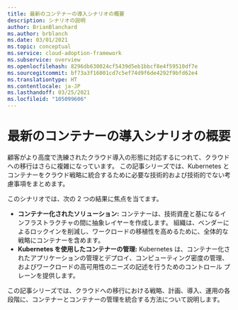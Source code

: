 ```yaml
---
title: 最新のコンテナーの導入シナリオの概要
description: シナリオの説明
author: BrianBlanchard
ms.author: brblanch
ms.date: 03/01/2021
ms.topic: conceptual
ms.service: cloud-adoption-framework
ms.subservice: overview
ms.openlocfilehash: 8296db630024cf5439d5eb1bbcf8e4f59510df7e
ms.sourcegitcommit: bf73a3f16001cd7c5ef74d9f6de4292f9bfd62e4
ms.translationtype: HT
ms.contentlocale: ja-JP
ms.lasthandoff: 03/25/2021
ms.locfileid: "105099606"
---
```

# <a name="introduction-to-the-modern-containers-adoption-scenario"></a>最新のコンテナーの導入シナリオの概要

顧客がより高度で洗練されたクラウド導入の形態に対応するにつれて、クラウドへの移行はさらに複雑になっています。 この記事シリーズでは、Kubernetes とコンテナーをクラウド戦略に統合するために必要な技術的および技術的でない考慮事項をまとめます。

このシナリオでは、次の 2 つの結果に焦点を当てます。

- **コンテナー化されたソリューション:** コンテナーは、技術資産と基になるインフラストラクチャの間に抽象レイヤーを作成します。 組織は、ベンダーによるロックインを削減し、ワークロードの移植性を高めるために、全体的な戦略にコンテナーを含めます。
- **Kubernetes を使用したコンテナーの管理:** Kubernetes は、コンテナー化されたアプリケーションの管理とデプロイ、コンピューティング密度の管理、およびワークロードの高可用性のニーズの記述を行うためのコントロール プレーンを提供します。

この記事シリーズでは、クラウドへの移行における戦略、計画、導入、運用の各段階に、コンテナーとコンテナーの管理を統合する方法について説明します。

## <a name="components-of-the-scenario"></a>シナリオのコンポーネント

このシナリオは、クラウド導入ライフサイクル全体を通じて、エンドツーエンドの顧客体験をガイドするように設計されています。 この体験を完了するには、いくつかの重要なガイダンス セットが必要です。

- **クラウド導入フレームワーク:** これらの記事では、各 CAF 手法の最小限の考慮事項と実装について説明します。 これらの記事を使用して、テクノロジ戦略の中核となる部分としてコンテナーとコンテナーの管理を導入するために、意思決定者、中央 IT、およびクラウドのセンター オブ エクセレンスを準備します。
- **Azure Well-Architected Framework:** これらの記事では、コンテナーまたは Kubernetes などのコンテナー管理ソリューションを使用してワークロードをデプロイする必要がある場合に、各ワークロード所有者が行う必要がある考慮事項について説明します。
- 参照アーキテクチャ: これらの参照ソリューションは、Azure Kubernetes Service (AKS) を使用して、コンテナー ソリューションのデプロイを高速化するのに役立ちます。
- **おすすめの Azure 製品:** Azure でコンテナーとコンテナーの管理戦略をサポートする製品について学習します。
- **Microsoft Learn モジュール:** コンテナー ソリューションと AKS ソリューションを実装、管理、およびサポートするために必要なハンズオン スキルを習得します。

## <a name="common-customer-journeys"></a>一般的な顧客体験

**AKS 参照アーキテクチャ:** 左側のウィンドウに表示されている参照アーキテクチャでは、Azure Kubernetes Service (AKS) を使用して、コンテナーと Kubernetes プラットフォームを管理するためのさまざまな実証済みアーキテクチャをデプロイする方法を示しています。 これらのアーキテクチャは、Azure での Kubernetes の出発点として推奨されています。

**既存のワークロードの AKS への移行:** Azure での AKS の一般的なユース ケースは、従来の移行作業ではなく、既存の Web ベースのワークロードをコンテナーベースまたはクラウドネイティブ ソリューションに直接最新化することです。 [コンテナーへの移行](./migrate.md)に関する記事では、標準の移行プロセス内で Azure Migrate がコンテナーの移行を促進する方法について説明します。

**コンテナーのデプロイと管理の一元化:** 左側のウィンドウの最初の一連の記事では、コンテナー戦略の一元化に関する豊富なガイダンスを提供しています。 この記事シリーズは、中央 IT またはクラウドのセンター オブ エクセレンス チームが、コンテナーがクラウド戦略に与える影響、および一貫した一元化されたサポートを提供する方法を理解することを目的としています。

**大規模なコンテナーのガバナンスと操作の準備:** エンタープライズ規模の構築セットでは、大規模なコンテナーを一元的に管理するために、複数のランディング ゾーンにわたって一貫したガバナンス、セキュリティ、および操作を実現するために、エンタープライズ規模のランディング ゾーンを使用する方法を示します。

**特定の Azure 製品の実装:** おすすめの製品セクションに記載されているさまざまな種類の Azure 製品を使用して、コンテナーと Kubernetes の機能を高速化し、改善します。

## <a name="next-step-integrate-modern-containers-into-your-cloud-adoption-journey"></a>次のステップ: 最新のコンテナーをクラウド導入の取り組みに統合する

次の記事の一覧では、クラウド導入のシナリオを成功させるために役立つクラウド導入の取り組みの特定のポイントについて説明します。

- [最新のコンテナーの戦略](./strategy.md)
- [最新のコンテナーを計画する](./plan.md)
- [環境または Azure ランディング ゾーンを確認する](./ready.md)
- [最新のコンテナーへのワークロードの移行](./migrate.md)
- [最新のコンテナー ソリューションを使用したイノベーション](/azure/architecture/reference-architectures/containers/aks-start-here?toc=/azure/cloud-adoption-framework/toc.json&bc=/azure/cloud-adoption-framework/_bread/toc.json)
- [最新のコンテナー ソリューションのガバナンス](./govern.md)
- [最新のコンテナー ソリューションの管理](./manage.md)
